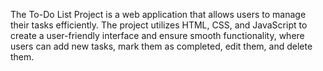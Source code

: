 The To-Do List Project is a web application that allows users to manage their tasks efficiently. The project
utilizes HTML, CSS, and JavaScript to create a user-friendly interface and ensure smooth functionality,
where users can add new tasks, mark them as completed, edit them, and delete them.
